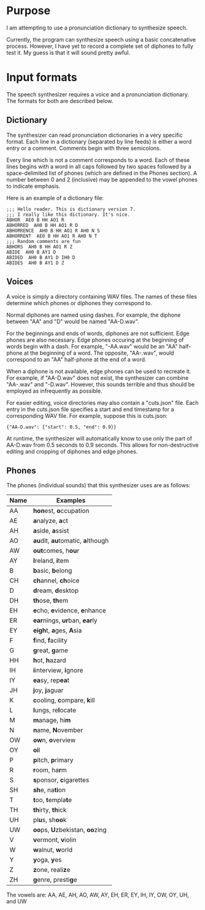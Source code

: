 # Purpose

I am attempting to use a pronunciation dictionary to synthesize speech.

Currently, the program can synthesize speech using a basic concatenative process. However, I have yet to record a complete set of diphones to fully test it. My guess is that it will sound pretty awful.

# Input formats

The speech synthesizer requires a voice and a pronunciation dictionary. The formats for both are described below.

## Dictionary

The synthesizer can read pronunciation dictionaries in a very specific format. Each line in a dictionary (separated by line feeds) is either a word entry or a comment. Comments begin with three semicolons.

Every line which is not a comment corresponds to a word. Each of these lines begins with a word in all caps followed by two spaces followed by a space-delimited list of phones (which are defined in the Phones section). A number between 0 and 2 (inclusive) may be appended to the vowel phones to indicate emphasis.

Here is an example of a dictionary file:

    ;;; Hello reader. This is dictionary version 7.
    ;;; I really like this dictionary. It's nice.
    ABHOR  AE0 B HH AO1 R
    ABHORRED  AH0 B HH AO1 R D
    ABHORRENCE  AH0 B HH AO1 R AH0 N S
    ABHORRENT  AE0 B HH AO1 R AH0 N T
    ;;; Random comments are fun
    ABHORS  AH0 B HH AO1 R Z
    ABIDE  AH0 B AY1 D
    ABIDED  AH0 B AY1 D IH0 D
    ABIDES  AH0 B AY1 D Z

## Voices

A voice is simply a directory containing WAV files. The names of these files determine which phones or diphones they correspond to.

Normal diphones are named using dashes. For example, the diphone between "AA" and "D" would be named "AA-D.wav".

For the beginnings and ends of words, diphones are not sufficient. Edge phones are also necessary. Edge phones occuring at the beginning of words begin with a dash. For example, "-AA.wav" would be an "AA" half-phone at the beginning of a word. The opposite, "AA-.wav", would correspond to an "AA" half-phone at the end of a word.

When a diphone is not available, edge phones can be used to recreate it. For example, if "AA-D.wav" does not exist, the synthesizer can combine "AA-.wav" and "-D.wav". However, this sounds terrible and thus should be employed as infrequently as possible.

For easier editing, voice directories may also contain a "cuts.json" file. Each entry in the cuts.json file specifies a start and end timestamp for a corresponding WAV file. For example, suppose this is cuts.json:

    {"AA-D.wav": {"start": 0.5, "end": 0.9}}

At runtime, the synthesizer will automatically know to use only the part of AA-D.wav from 0.5 seconds to 0.9 seconds. This allows for non-destructive editing and cropping of diphones and edge phones.

## Phones

The phones (individual sounds) that this synthesizer uses are as follows:

| Name | Examples                               |
|------|----------------------------------------|
| AA   | **hon**est, **o**ccupation             |
| AE   | **a**nalyze, **a**ct                   |
| AH   | **a**side, **a**ssist                  |
| AO   | **au**dit, **au**tomatic, **a**lthough |
| AW   | **out**comes, h**ou**r                 |
| AY   | **I**reland, **i**tem                  |
| B    | **b**asic, **b**elong                  |
| CH   | **ch**annel, **ch**oice                |
| D    | **d**ream, **d**esktop                 |
| DH   | **th**ose, **th**em                    |
| EH   | **e**cho, **e**vidence, **e**nhance    |
| ER   | **ear**nings, **ur**ban, **ear**ly     |
| EY   | **eigh**t, **a**ges, **A**sia          |
| F    | **f**ind, **f**acility                 |
| G    | **g**reat, **g**ame                    |
| HH   | **h**ot, **h**azard                    |
| IH   | **i**interview, **i**gnore             |
| IY   | **ea**sy, rep**ea**t                   |
| JH   | **j**oy, **j**aguar                    |
| K    | **c**ooling, **c**ompare, **k**ill     |
| L    | **l**ungs, re**l**ocate                |
| M    | **m**anage, hi**m**                    |
| N    | **n**ame, **N**ovember                 |
| OW   | **ow**n, **o**verview                  |
| OY   | **oi**l                                |
| P    | **p**itch, **p**rimary                 |
| R    | **r**oom, ha**r**m                     |
| S    | **s**ponsor, **c**igarettes            |
| SH   | **sh**e, na**ti**on                    |
| T    | **t**oo, **t**empla**t**e              |
| TH   | **th**irty, **th**ick                  |
| UH   | pl**u**s, sh**oo**k                    |
| UW   | **oo**ps, **U**zbekistan, **oo**zing   |
| V    | **v**ermont, **v**iolin                |
| W    | **w**alnut, **w**orld                  |
| Y    | **y**oga, **y**es                      |
| Z    | **z**one, reali**z**e                  |
| ZH   | **g**enre, presti**g**e                |

The vowels are: AA, AE, AH, AO, AW, AY, EH, ER, EY, IH, IY, OW, OY, UH, and UW
